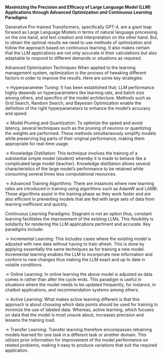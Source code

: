 **Maximizing the Precision and Efficacy of Large Language Model (LLM) Applications through Advanced Optimization and Continuous Learning Paradigms**

Generative Pre-trained Transformers, specifically GPT-4, are a giant leap forward as Large Language Models in terms of natural language processing on the one hand, 
and text creation and interpretation on the other hand. But, to obtain the optimal results we need to use methods of optimization and follow the approach based 
on continuous learning. It also makes certain that the LLM applications are not only accurate in their calculations but also adaptable to respond to different demands
or situations as required.

Advanced Optimization Techniques
When applied to the learning management system, optimization is the process of tweaking different factors in order to improve the results.
Here are some key strategies:

-> Hyperparameter Tuning: It has been established that; LLM performance highly depends on hyperparameters like learning rate, and batch size among others, and specifics of 
the model architecture. Methods such as Grid Search, Random Search, and Bayesian Optimization enable the definition of the right hyperparameters to enhance the model’s 
accuracy and speed.

-> Model Pruning and Quantization: To optimize the speed and avoid latency, several techniques such as the pruning of neurons or quantizing the weights are performed. 
These methods simultaneously simplify models while preserving big parts of their original performance, making them appropriate for real-time usage.

-> Knowledge Distillation: This technique involves the training of a substantial simple model (student) whereby it is made to behave like a complicated large model (teacher). 
Knowledge distillation allows several characteristics of the large model’s performance to be retained while consuming several times less computational resources.

-> Advanced Training Algorithms: There are instances where new learning rates are introduced in training using algorithms such as AdamW and LAMB. 
These algorithms assist in the training phase as they work faster and are also efficient in preventing models that are fed with large sets of data from learning 
inefficient and quickly.

Continuous Learning Paradigms: Stagnant is not an option thus, constant learning facilitates the improvement of the existing LLMs. 
This flexibility is solidarity for rendering the LLM applications pertinent and accurate. Key paradigms include:

-> Incremental Learning: This includes cases where the existing model is adjusted with new data without having to train afresh. 
This is done by applying essentially the same techniques as for training a new model. Incremental learning enables the LLM to incorporate new information 
and conform to new changes thus making the LLM exact and up to date in volatile conditions.

-> Online Learning: In online learning the above model is adjusted as data comes in rather than after the cycle ends. 
This paradigm is useful in situations where the model needs to be updated frequently, for instance, in chatbot applications, and recommendation systems
among others.

-> Active Learning: What makes active learning different is that this approach is about choosing which data points should be used for training to
minimize the use of labeled data. Whereas, active learning, which focuses on data that the model is most unsure about, increases precision and lessens the training load.

-> Transfer Learning: Transfer learning therefore encompasses retraining models learned for one task in a different task or another domain. This utilizes prior information 
for improvement of the model performance on related problems, making it easy to produce variations that suit the required application.
